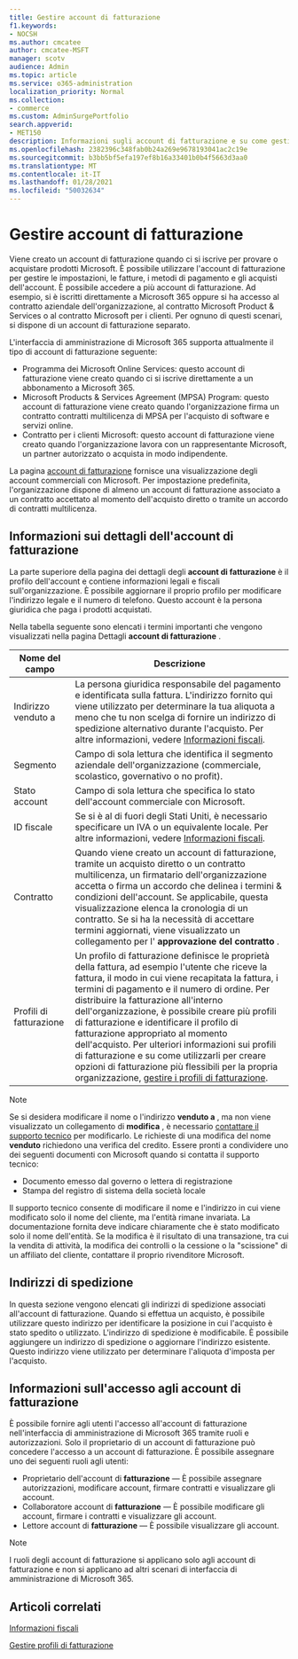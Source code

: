 ```yaml
---
title: Gestire account di fatturazione
f1.keywords:
- NOCSH
ms.author: cmcatee
author: cmcatee-MSFT
manager: scotv
audience: Admin
ms.topic: article
ms.service: o365-administration
localization_priority: Normal
ms.collection:
- commerce
ms.custom: AdminSurgePortfolio
search.appverid:
- MET150
description: Informazioni sugli account di fatturazione e su come gestirli.
ms.openlocfilehash: 2382396c348fab0b24a269e9678193041ac2c19e
ms.sourcegitcommit: b3bb5bf5efa197ef8b16a33401b0b4f5663d3aa0
ms.translationtype: MT
ms.contentlocale: it-IT
ms.lasthandoff: 01/28/2021
ms.locfileid: "50032634"
---
```

# <a name="manage-billing-accounts"></a>Gestire account di fatturazione

Viene creato un account di fatturazione quando ci si iscrive per provare o acquistare prodotti Microsoft. È possibile utilizzare l'account di fatturazione per gestire le impostazioni, le fatture, i metodi di pagamento e gli acquisti dell'account. È possibile accedere a più account di fatturazione. Ad esempio, si è iscritti direttamente a Microsoft 365 oppure si ha accesso al contratto aziendale dell'organizzazione, al contratto Microsoft Product & Services o al contratto Microsoft per i clienti. Per ognuno di questi scenari, si dispone di un account di fatturazione separato.

L'interfaccia di amministrazione di Microsoft 365 supporta attualmente il tipo di account di fatturazione seguente:

- Programma dei Microsoft Online Services: questo account di fatturazione viene creato quando ci si iscrive direttamente a un abbonamento a Microsoft 365.
- Microsoft Products & Services Agreement (MPSA) Program: questo account di fatturazione viene creato quando l'organizzazione firma un contratto contratti multilicenza di MPSA per l'acquisto di software e servizi online.
- Contratto per i clienti Microsoft: questo account di fatturazione viene creato quando l'organizzazione lavora con un rappresentante Microsoft, un partner autorizzato o acquista in modo indipendente.

La pagina <a href="https://go.microsoft.com/fwlink/p/?linkid=2084771" target="_blank">account di fatturazione</a> fornisce una visualizzazione degli account commerciali con Microsoft. Per impostazione predefinita, l'organizzazione dispone di almeno un account di fatturazione associato a un contratto accettato al momento dell'acquisto diretto o tramite un accordo di contratti multilicenza.

## <a name="understand-billing-account-details"></a>Informazioni sui dettagli dell'account di fatturazione

La parte superiore della pagina dei dettagli degli **account di fatturazione** è il profilo dell'account e contiene informazioni legali e fiscali sull'organizzazione. È possibile aggiornare il proprio profilo per modificare l'indirizzo legale e il numero di telefono. Questo account è la persona giuridica che paga i prodotti acquistati.

Nella tabella seguente sono elencati i termini importanti che vengono visualizzati nella pagina Dettagli **account di fatturazione** .

| Nome del campo | Descrizione |
|------------------|------------------------------------------------------------------------------------------------------------------------------------------------------------------------------------------------------------------------------------------------------------------------------|
| Indirizzo venduto a | La persona giuridica responsabile del pagamento e identificata sulla fattura. L'indirizzo fornito qui viene utilizzato per determinare la tua aliquota a meno che tu non scelga di fornire un indirizzo di spedizione alternativo durante l'acquisto. Per altre informazioni, vedere [Informazioni fiscali](billing-and-payments/tax-information.md). |
| Segmento | Campo di sola lettura che identifica il segmento aziendale dell'organizzazione (commerciale, scolastico, governativo o no profit). |
| Stato account | Campo di sola lettura che specifica lo stato dell'account commerciale con Microsoft. |
| ID fiscale | Se si è al di fuori degli Stati Uniti, è necessario specificare un IVA o un equivalente locale. Per altre informazioni, vedere [Informazioni fiscali](billing-and-payments/tax-information.md). |
| Contratto | Quando viene creato un account di fatturazione, tramite un acquisto diretto o un contratto multilicenza, un firmatario dell'organizzazione accetta o firma un accordo che delinea i termini & condizioni dell'account. Se applicabile, questa visualizzazione elenca la cronologia di un contratto. Se si ha la necessità di accettare termini aggiornati, viene visualizzato un collegamento per l' **approvazione del contratto** . |
| Profili di fatturazione | Un profilo di fatturazione definisce le proprietà della fattura, ad esempio l'utente che riceve la fattura, il modo in cui viene recapitata la fattura, i termini di pagamento e il numero di ordine. Per distribuire la fatturazione all'interno dell'organizzazione, è possibile creare più profili di fatturazione e identificare il profilo di fatturazione appropriato al momento dell'acquisto. Per ulteriori informazioni sui profili di fatturazione e su come utilizzarli per creare opzioni di fatturazione più flessibili per la propria organizzazione, [gestire i profili di fatturazione](billing-and-payments/manage-billing-profiles.md). |

> [!NOTE]
> Se si desidera modificare il nome o l'indirizzo **venduto a** , ma non viene visualizzato un collegamento di **modifica** , è necessario  [contattare il supporto tecnico](https://docs.microsoft.com/office365/admin/contact-support-for-business-products) per modificarlo. Le richieste di una modifica del nome **venduto** richiedono una verifica del credito. Essere pronti a condividere uno dei seguenti documenti con Microsoft quando si contatta il supporto tecnico: 
>
> - Documento emesso dal governo o lettera di registrazione
> - Stampa del registro di sistema della società locale
>
> Il supporto tecnico consente di modificare il nome e l'indirizzo in cui viene modificato solo il nome del cliente, ma l'entità rimane invariata. La documentazione fornita deve indicare chiaramente che è stato modificato solo il nome dell'entità. Se la modifica è il risultato di una transazione, tra cui la vendita di attività, la modifica dei controlli o la cessione o la "scissione" di un affiliato del cliente, contattare il proprio rivenditore Microsoft.

## <a name="shipping-addresses"></a>Indirizzi di spedizione

In questa sezione vengono elencati gli indirizzi di spedizione associati all'account di fatturazione. Quando si effettua un acquisto, è possibile utilizzare questo indirizzo per identificare la posizione in cui l'acquisto è stato spedito o utilizzato. L'indirizzo di spedizione è modificabile. È possibile aggiungere un indirizzo di spedizione o aggiornare l'indirizzo esistente. Questo indirizzo viene utilizzato per determinare l'aliquota d'imposta per l'acquisto.

## <a name="understand-access-to-billing-accounts"></a>Informazioni sull'accesso agli account di fatturazione

È possibile fornire agli utenti l'accesso all'account di fatturazione nell'interfaccia di amministrazione di Microsoft 365 tramite ruoli e autorizzazioni. Solo il proprietario di un account di fatturazione può concedere l'accesso a un account di fatturazione. È possibile assegnare uno dei seguenti ruoli agli utenti:

- Proprietario dell'account di **fatturazione** &mdash; È possibile assegnare autorizzazioni, modificare account, firmare contratti e visualizzare gli account.
- Collaboratore account di **fatturazione** &mdash; È possibile modificare gli account, firmare i contratti e visualizzare gli account.
- Lettore account di **fatturazione** &mdash; È possibile visualizzare gli account.

> [!Note]
> I ruoli degli account di fatturazione si applicano solo agli account di fatturazione e non si applicano ad altri scenari di interfaccia di amministrazione di Microsoft 365.

## <a name="related-articles"></a>Articoli correlati

[Informazioni fiscali](billing-and-payments/tax-information.md)

[Gestire profili di fatturazione](billing-and-payments/manage-billing-profiles.md)
